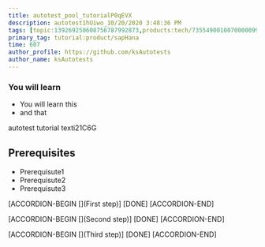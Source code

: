 ```yaml
---
title: autotest_pool_tutorialP0qEVX
description: autotest1hUiwo_10/20/2020 3:48:36 PM
tags: [topic:139269250608756787992873,products:tech/73554900100700000996,tutorial:experience/advanced]
primary_tag: tutorial:product/sapHana
time: 607
author_profile: https://github.com/ksAutotests
author_name: ksAutotests
---
```

### You will learn
- You will learn this
- and that

autotest tutorial texti21C6G

## Prerequisites
- Prerequisute1
- Prerequisute2
- Prerequisute3

[ACCORDION-BEGIN [](First step)]
[DONE]
[ACCORDION-END]

[ACCORDION-BEGIN [](Second step)]
[DONE]
[ACCORDION-END]

[ACCORDION-BEGIN [](Third step)]
[DONE]
[ACCORDION-END]

